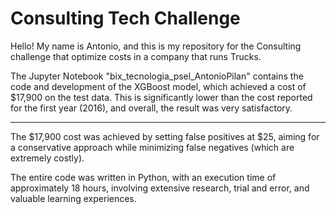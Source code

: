 <h1>Consulting Tech Challenge</h1> 

<p>Hello! My name is Antonio, and this is my repository for the Consulting challenge that optimize costs in a company that runs Trucks.</p>
<p>The Jupyter Notebook "bix_tecnologia_psel_AntonioPilan" contains the code and development of the XGBoost model, which achieved a cost of $17,900 on the test data. This is significantly lower than the cost reported for the first year (2016), and overall, the result was very satisfactory.</p>

<hr>
<p>The $17,900 cost was achieved by setting false positives at $25, aiming for a conservative approach while minimizing false negatives (which are extremely costly).</p>
<p>The entire code was written in Python, with an execution time of approximately 18 hours, involving extensive research, trial and error, and valuable learning experiences.</p>




